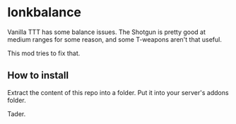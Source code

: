# lonkbalance
Vanilla TTT has some balance issues. The Shotgun is pretty good at medium ranges for some reason, and some T-weapons aren't that useful.

This mod tries to fix that.

## How to install

Extract the content of this repo into a folder. Put it into your server's addons folder.

Tader.
